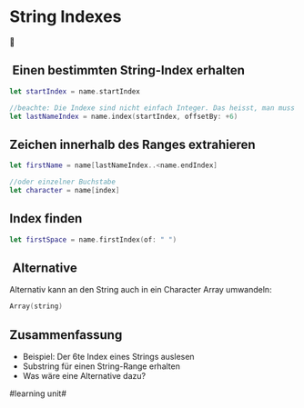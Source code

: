 # String Indexes
📍

##  Einen bestimmten String-Index erhalten

```swift
let startIndex = name.startIndex

//beachte: Die Indexe sind nicht einfach Integer. Das heisst, man muss sie so verschieben:
let lastNameIndex = name.index(startIndex, offsetBy: +6)
```


## Zeichen innerhalb des Ranges extrahieren
```swift
let firstName = name[lastNameIndex..<name.endIndex]

//oder einzelner Buchstabe
let character = name[index]
```

## Index finden

```swift
let firstSpace = name.firstIndex(of: " ")
```


##  Alternative
Alternativ kann an den String auch in ein Character Array umwandeln:

```swift
Array(string)
```


## Zusammenfassung

- Beispiel: Der 6te Index eines Strings auslesen
- Substring für einen String-Range erhalten
- Was wäre eine Alternative dazu?

#learning unit#